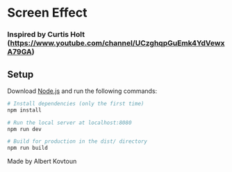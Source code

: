 # Screen Effect

### Inspired by Curtis Holt (https://www.youtube.com/channel/UCzghqpGuEmk4YdVewxA79GA)

## Setup
Download [Node.js](https://nodejs.org/en/download/) and run the following commands:

``` bash
# Install dependencies (only the first time)
npm install

# Run the local server at localhost:8080
npm run dev

# Build for production in the dist/ directory
npm run build
```

Made by Albert Kovtoun
